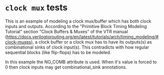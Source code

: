 # `clock mux` tests

This is an example of modeling a clock mux/buffer which has both clock inputs and outputs. According to the "Primitive Block Timing Modeling Tutorial" section "Clock Buffers & Muxes" of the VTR manual (https://docs.verilogtorouting.org/en/latest/tutorials/arch/timing_modeling/#clock-muxes), a clock buffer or a clock mux has to have its outputs(s) as combinational sinks of clock input(s). This contradicts with how regular sequential blocks (like flip-flops) has to be modeled.

In this example the NO_COMB attribute is used. When it's value is forced to 0 then clock inputs may get combinational_sink annotations.

